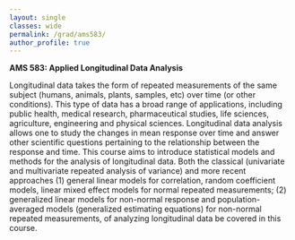 ```yaml
---
layout: single
classes: wide
permalink: /grad/ams583/
author_profile: true
---
```


**AMS 583: Applied Longitudinal Data Analysis**

Longitudinal data takes the form of repeated measurements of the same subject (humans, animals, plants, samples, etc) over time (or other conditions). This type of data has a broad range of applications, including public health, medical research, pharmaceutical studies, life sciences, agriculture, engineering and physical sciences.  Longitudinal data analysis allows one to study the changes in mean response over time and answer other scientific questions pertaining to the relationship between the response and time.  This course aims to introduce statistical models and methods for the analysis of longitudinal data.  Both the classical (univariate and multivariate repeated analysis of variance) and more recent approaches (1) general linear models for correlation, random coefficient models, linear mixed effect models for normal repeated measurements; (2) generalized linear models for non-normal response and population-averaged models (generalized estimating equations) for non-normal repeated measurements, of analyzing longitudinal data be covered in this course. 

<!---
Required Textbook: *Probability Essentials* by Jean Jacod and Philip Protter, 2nd edition, 2004, Springer

Supplementary Textbooks:
1. *A Probability Path* by Sidney I. Resnick, 2005, Birkhäuser
2. *Probability: Theory and Examples* by Rick Durrett, 5th edition, 2019, Cambridge University Press
3. *Probability and Measure* by Patrick Billingsley, 3rd edition, 1995, Wiley
4. *A Course in Probability Theory* by Kai Lai Chung, 3rd edition, 2000, Academic Press
-->
